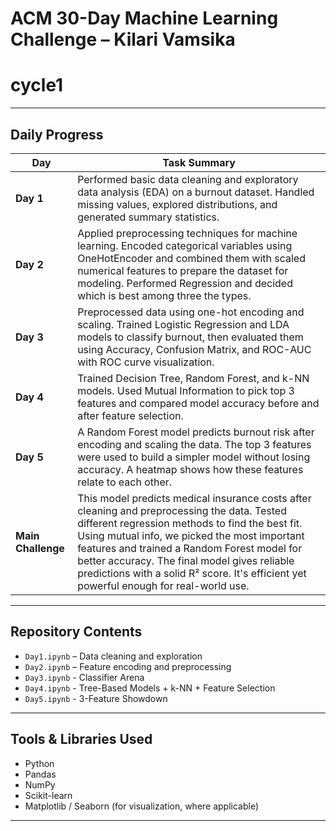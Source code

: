# ACM 30-Day Machine Learning Challenge – Kilari Vamsika
# cycle1

---

## Daily Progress

| Day | Task Summary |
|-----|--------------|
| **Day 1** | Performed basic data cleaning and exploratory data analysis (EDA) on a burnout dataset. Handled missing values, explored distributions, and generated summary statistics. |
| **Day 2** | Applied preprocessing techniques for machine learning. Encoded categorical variables using OneHotEncoder and combined them with scaled numerical features to prepare the dataset for modeling. Performed Regression and decided which is best among three the types. |
| **Day 3** | Preprocessed data using one-hot encoding and scaling. Trained Logistic Regression and LDA models to classify burnout, then evaluated them using Accuracy, Confusion Matrix, and ROC-AUC with ROC curve visualization. |
| **Day 4**  | Trained Decision Tree, Random Forest, and k-NN models. Used Mutual Information to pick top 3 features and compared model accuracy before and after feature selection. |
| **Day 5**  | A Random Forest model predicts burnout risk after encoding and scaling the data. The top 3 features were used to build a simpler model without losing accuracy. A heatmap shows how these features relate to each other. |
| **Main Challenge**  | This model predicts medical insurance costs after cleaning and preprocessing the data. Tested different regression methods to find the best fit. Using mutual info, we picked the most important features and trained a Random Forest model for better accuracy. The final model gives reliable predictions with a solid R² score. It's efficient yet powerful enough for real-world use. |





---

## Repository Contents

- `Day1.ipynb` – Data cleaning and exploration
- `Day2.ipynb` – Feature encoding and preprocessing
- `Day3.ipynb` - Classifier Arena
- `Day4.ipynb` - Tree-Based Models + k-NN + Feature Selection
- `Day5.ipynb` - 3-Feature Showdown

---

## Tools & Libraries Used
- Python
- Pandas
- NumPy
- Scikit-learn
- Matplotlib / Seaborn (for visualization, where applicable)
---
